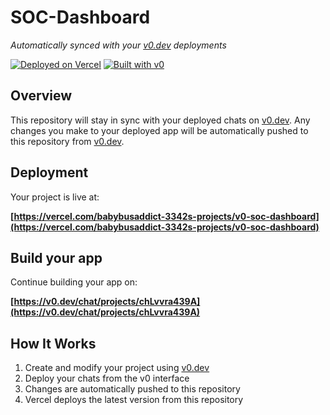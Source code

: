 # SOC-Dashboard

*Automatically synced with your [v0.dev](https://v0.dev) deployments*

[![Deployed on Vercel](https://img.shields.io/badge/Deployed%20on-Vercel-black?style=for-the-badge&logo=vercel)](https://vercel.com/babybusaddict-3342s-projects/v0-soc-dashboard)
[![Built with v0](https://img.shields.io/badge/Built%20with-v0.dev-black?style=for-the-badge)](https://v0.dev/chat/projects/chLvvra439A)

## Overview

This repository will stay in sync with your deployed chats on [v0.dev](https://v0.dev).
Any changes you make to your deployed app will be automatically pushed to this repository from [v0.dev](https://v0.dev).

## Deployment

Your project is live at:

**[https://vercel.com/babybusaddict-3342s-projects/v0-soc-dashboard](https://vercel.com/babybusaddict-3342s-projects/v0-soc-dashboard)**

## Build your app

Continue building your app on:

**[https://v0.dev/chat/projects/chLvvra439A](https://v0.dev/chat/projects/chLvvra439A)**

## How It Works

1. Create and modify your project using [v0.dev](https://v0.dev)
2. Deploy your chats from the v0 interface
3. Changes are automatically pushed to this repository
4. Vercel deploys the latest version from this repository
